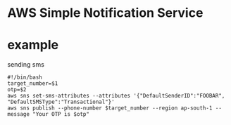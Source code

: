 # AWS Simple Notification Service

# example

sending sms

```
#!/bin/bash
target_number=$1
otp=$2
aws sns set-sms-attributes --attributes '{"DefaultSenderID":"FOOBAR", "DefaultSMSType":"Transactional"}'
aws sns publish --phone-number $target_number --region ap-south-1 --message "Your OTP is $otp"
```
